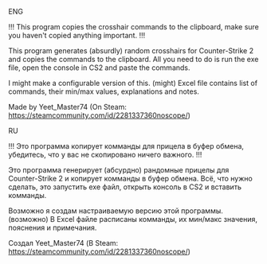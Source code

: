 ENG

!!! This program copies the crosshair commands to the clipboard, make sure you haven't copied anything important. !!!

This program generates (absurdly) random crosshairs for Counter-Strike 2 and copies the commands to the clipboard.
All you need to do is run the exe file, open the console in CS2 and paste the commands.

I might make a configurable version of this. (might)
Excel file contains list of commands, their min/max values, explanations and notes.

Made by Yeet_Master74 (On Steam: https://steamcommunity.com/id/2281337360noscope/)



RU

!!! Это программа копирует комманды для прицела в буфер обмена, убедитесь, что у вас не скопировано ничего важного. !!!

Это программа генерирует (абсурдно) рандомные прицелы для Counter-Strike 2 и копирует комманды в буфер обмена.
Всё, что нужно сделать, это запустить exe файл, открыть консоль в CS2 и вставить комманды.

Возможно я создам настраиваемую версию этой программы. (возможно)
В Excel файле расписаны комманды, их мин/макс значения, пояснения и примечания.

Создал Yeet_Master74 (В Steam: https://steamcommunity.com/id/2281337360noscope/)
